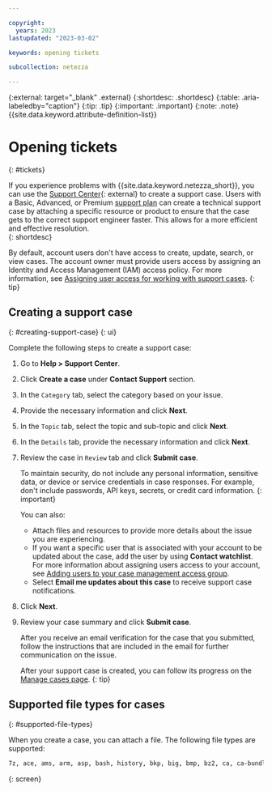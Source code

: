 ```yaml
---

copyright:
  years: 2023
lastupdated: "2023-03-02"

keywords: opening tickets

subcollection: netezza

---
```


{:external: target="_blank" .external}
{:shortdesc: .shortdesc}
{:table: .aria-labeledby="caption"}
{:tip: .tip}
{:important: .important}
{:note: .note}
{{site.data.keyword.attribute-definition-list}}

# Opening tickets
{: #tickets}

If you experience problems with {{site.data.keyword.netezza_short}}, you can use the [Support Center](/unifiedsupport/supportcenter){: external} to create a support case. Users with a Basic, Advanced, or Premium [support plan](/docs/get-support?topic=get-support-support-plans) can create a technical support case by attaching a specific resource or product to ensure that the case gets to the correct support engineer faster. This allows for a more efficient and effective resolution.  
{: shortdesc}

By default, account users don't have access to create, update, search, or view cases. The account owner must provide users access by assigning an Identity and Access Management (IAM) access policy. For more information, see [Assigning user access for working with support cases](/docs/get-support?topic=get-support-access#access).
{: tip}

## Creating a support case
{: #creating-support-case}
{: ui}

Complete the following steps to create a support case:

1. Go to **Help > Support Center**.
1. Click **Create a case** under **Contact Support** section.
1. In the `Category` tab, select the category based on your issue.
1. Provide the necessary information and click **Next**.
1. In the `Topic` tab, select the topic and sub-topic and click **Next**.
1. In the `Details` tab, provide the necessary information and click **Next**.
1. Review the case in `Review` tab and click **Submit case**.

   To maintain security, do not include any personal information, sensitive data, or device or service credentials in case responses. For example, don't include passwords, API keys, secrets, or credit card information.
   {: important}

   You can also:

   - Attach files and resources to provide more details about the issue you are experiencing.
   - If you want a specific user that is associated with your account to be updated about the case, add the user by using **Contact watchlist**. For more information about assigning users access to your account, see [Adding users to your case management access group](/docs/get-support?topic=get-support-access#add-user-access-group).
   - Select **Email me updates about this case** to receive support case notifications.

1. Click **Next**.
1. Review your case summary and click **Submit case**.

   After you receive an email verification for the case that you submitted, follow the instructions that are included in the email for further communication on the issue.

   After your support case is created, you can follow its progress on the [Manage cases page](/unifiedsupport/cases).
   {: tip}

## Supported file types for cases
{: #supported-file-types}

When you create a case, you can attach a file. The following file types are supported:

```sh
7z, ace, ams, arm, asp, bash, history, bkp, big, bmp, bz2, ca, ca-bundle, ca-crt, cabundle, cap, cer, cert, cfg, cnf, crt, csr, csv, dat, dbs, debug, dib, dmesg, dmp, doc, docx, dotx, dump, email, eml, emz, env, eps, error, evt, evtx, fragment, gif, gz, gz_aa, gz_ab, gz_ac, har, hosts, htaccess, html, iaf, ics, id, img, info, jpb, jpe, jpeg, jpg, key, lic, log, logsm lon02, lst, lzh, mai, md5, mib, mjpg, msg, mso, odp, ods, odt, oft, openssh, out, ovf, ovpn, p7b, p7s, pages, pcap, pcf, pcx, pdb, pem, pfx, pic, pix, png, ppk, ppt, pptx, psd, psp, pspimage, pub_key, rar, raw, rdp, req, rpt, rtf, sjc03-raid-2, sjc03-raid-log-1, snag, sql, ssh, stats, sth, svg, sxc, tar, targz, tbz2, tcpdump, text, tgz, tgz-aa, tgz-ab, tgz-ac, tgz-ad, tgz-ae, tgz-af, tgz-ag, tgz-ah, tgz-ai, tgz-aj, tgz-ak, tgz-ak, tgz-al, tgz-al, tgz-am, tif, tiff, tip, trace, tsv, txt, ufo, vcf, vdx, vsdx, webarchive, wml, wps, wpz, wrf, wri, xcf, xlog, xlr, xls, xis, xism, xisx, xit, xml, xpm, xps, xslic, xz, yaml, zip, zipaa, zipx, zone
```
{: screen}
